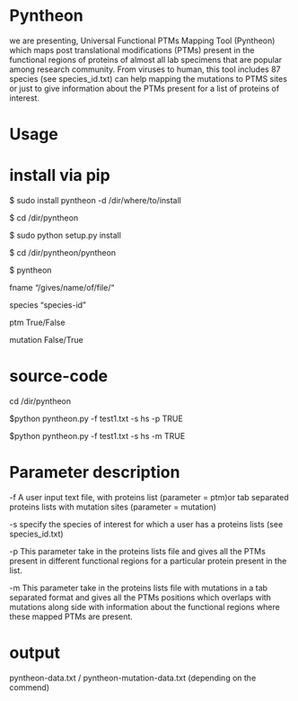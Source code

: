 # Pyntheon

we are presenting, Universal Functional PTMs Mapping Tool (Pyntheon) which maps post translational modifications (PTMs) present in the functional regions of proteins of almost all lab specimens that are popular among research community. From viruses to human, this tool includes 87 species (see species_id.txt) can help mapping the mutations to PTMS sites or just to give information about the PTMs present for a list of proteins of interest. 

# Usage

# install via pip

$ sudo install pyntheon -d /dir/where/to/install

$ cd /dir/pyntheon

$ sudo python setup.py install

$ cd /dir/pyntheon/pyntheon

$ pyntheon

fname “/gives/name/of/file/“

species “species-id”

ptm True/False

mutation False/True

# source-code

cd /dir/pyntheon

$python pyntheon.py -f test1.txt -s hs -p TRUE

$python pyntheon.py -f test1.txt -s hs -m TRUE

# Parameter description

-f 				A user input text file, with proteins list (parameter = ptm)or tab separated proteins lists with mutation sites (parameter = mutation)

-s			specify the species of interest for which a user has a proteins lists (see species_id.txt)

-p 				This parameter take in the proteins lists file and gives all the PTMs present in different functional regions for a particular protein present in the list.

-m			This parameter take in the proteins lists file with mutations in a tab separated format and  gives all the PTMs positions which overlaps with mutations along side with information about the functional regions where these mapped PTMs are present.

# output

pyntheon-data.txt / pyntheon-mutation-data.txt (depending on the commend)

